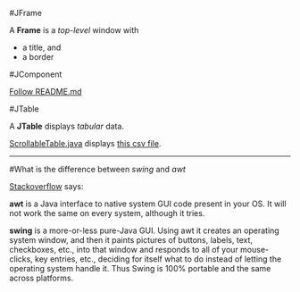 #JFrame

A **Frame** is a *top-level* window with

  * a title, and
  * a border

#JComponent

[Follow README.md](https://github.com/ReneNyffenegger/development_misc/tree/master/java/swing/JComponent#readme)

#JTable

A **JTable** displays *tabular* data.

[ScrollableTable.java](https://raw.github.com/ReneNyffenegger/development_misc/master/java/swing/JTable/ScrollableTable.java) displays
[this csv file](https://raw.github.com/ReneNyffenegger/development_misc/master/java/swing/JTable/ScrollableTable.java).


--------------

#What is the difference between *swing* and *awt*

[Stackoverflow](http://stackoverflow.com/questions/408820/what-is-the-difference-between-swing-and-awt) says:

**awt** is a Java interface to native system GUI code present in your OS. It will not work the same on every system, although it tries.

**swing** is a more-or-less pure-Java GUI. Using awt it creates an operating system window, and then it paints pictures of buttons, labels, text,
checkboxes, etc., into that window and responds to all of your mouse-clicks, key entries, etc., deciding for itself what to do instead of letting the
operating system handle it. Thus Swing is 100% portable and the same across platforms.
